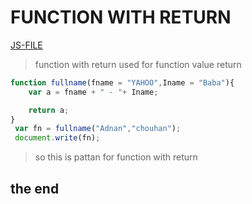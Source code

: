 # FUNCTION WITH RETURN
[JS-FILE](../js/23-function-with-return-value.js)

>function with return used for function value return

```javascript
function fullname(fname = "YAHOO",Iname = "Baba"){
    var a = fname + " - "+ Iname;

    return a;
}
 var fn = fullname("Adnan","chouhan");
 document.write(fn);
 ```

 >so this is pattan for function with return
 
 ## the end